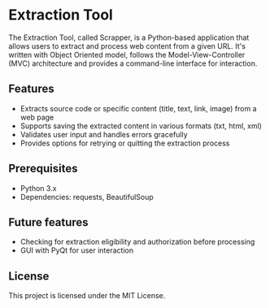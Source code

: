 # Extraction Tool

The Extraction Tool, called Scrapper, is a Python-based application that allows users to extract and process web content from a given URL. It's written with Object Oriented model, follows the Model-View-Controller (MVC) architecture and provides a command-line interface for interaction.

## Features

- Extracts source code or specific content (title, text, link, image) from a web page
- Supports saving the extracted content in various formats (txt, html, xml)
- Validates user input and handles errors gracefully
- Provides options for retrying or quitting the extraction process

## Prerequisites

- Python 3.x
- Dependencies: requests, BeautifulSoup

## Future features

- Checking for extraction eligibility and authorization before processing
- GUI with PyQt for user interaction

## License
This project is licensed under the MIT License.
